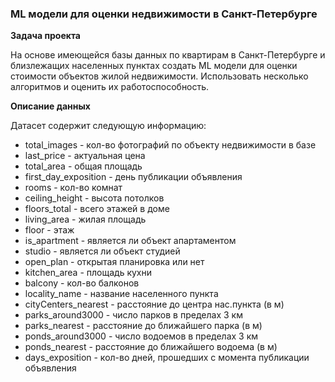 ### **ML модели для оценки недвижимости в Санкт-Петербурге**
 
**Задача проекта**

На основе имеющейся базы данных по квартирам в Санкт-Петербурге и близлежащих населенных пунктах создать ML модели для оценки стоимости объектов жилой недвижимости. Использовать несколько алгоритмов и оценить их работоспособность.

**Описание данных**

Датасет содержит следующую информацию:
- total_images - кол-во фотографий по объекту недвижимости в базе
- last_price - актуальная цена
- total_area - общая площадь 
- first_day_exposition - день публикации объявления
- rooms - кол-во комнат
- ceiling_height - высота потолков
- floors_total - всего этажей в доме
- living_area - жилая площадь
- floor - этаж
- is_apartment - является ли объект апартаментом
- studio - является ли объект студией
- open_plan - открытая планировка или  нет
- kitchen_area - площадь кухни
- balcony - кол-во балконов
- locality_name - название населенного пункта
- cityCenters_nearest - расстояние до центра нас.пункта (в м)
- parks_around3000 - число парков в пределах 3 км
- parks_nearest - расстояние до ближайшего парка (в м)
- ponds_around3000 - число водоемов в пределах 3 км
- ponds_nearest - расстояние до ближайшего водоема (в м)
- days_exposition - кол-во дней, прошедших с момента публикации объявления

